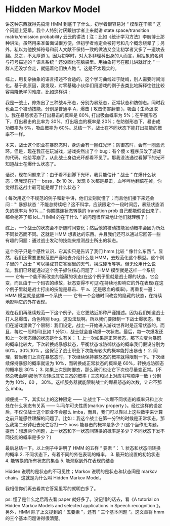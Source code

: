 # Hidden Markov Model

讲这种东西就得先搞清 HMM 到底干了什么，初学者很容易对 “ 模型在干嘛 ” 这个问题上犯晕。我个人特别讨厌跟初学者上来就讲 state space/transition matrix/emission probability 云云的讲法 ( 注：比如《统计学习方法》李航博士那种讲法。虽然用来准备面试很方便，但初学者肯定会被符号和几个概念绕晕了；另外，私以为他换掉符号和前人文献不保持一致的做法又会让初学者又多了一道坎去翻。总之，不太厚道 )。因为初学时，对大多非理科出身的人而言，用抽象的名词与符号描述的 “ 语言系统 ” 还没固化在脑袋里。用抽象符号在那儿讲就好比 “ 一群人还没学会走，就逼着他们快点跑 ”。这是不太现实的。

综上，用复杂抽象的语言描述不合适的，这个学习曲线过于陡峭，别人需要时间消化。基于此原因，我发现，对零基础小伙伴们用游戏的例子去类比地解释往往比较容易降低学习难度，比如这样讲 :

我是一战士，修炼出了三种战斗形态，分别为暴怒态，正常状态和防御态。同时我也会三个被动技能，分别是普通平 A，爆击 ( 攻击伤害翻倍 )，吸血 ( 生命汲取 )。我在暴怒状态下打出暴击的概率是 80%, 打出吸血概率为 5%；在平衡形态下，打出暴击的比率为 30%，打出吸血的概率是 20%；在防御形态下，暴击成功概率为 5%，吸血概率为 60%。总结一下，战士在不同状态下能打出技能的概率不一样。

本来，战士这个职业在暴怒态时，身边会有一圈红光环；防御态时，会有一圈蓝光环。但是，现在我正在玩游戏，游戏突然出了个 bug：有个傻 x 程序员改了游戏的代码，他给写崩了，从此战士身边光环都看不见了。那我没法通过看脚下的光环知道战士在爆什么状态了。

话说，现在问题来了：由于看不到脚下光环，我只能估计 “ 战士 ” 在爆什么状态；但我现在打一 boss，砍 10 次，发现 8 次都是暴击，血哗哗地翻倍在掉，你觉得我这战士最可能是爆了什么状态？

( 每次用这个不规范的例子和新手讲，他们立刻就懂了；而且他们接下来还会问："’ 暴怒状态 ’ 不能总持续吧？这不科学，应该限定个一段时间后，暴怒状态消失的概率为 50%...." 你瞧瞧连状态转换的 transition prob 自己都能假设出来了，都会抢答了都 lol...“HMM 的在干什么 ” 的问题很容易地让他们就理解了 )

综上，一个战士的状态会不断随时间变化；然后他的被动技能发动概率会因为所处不同状态而不同。这就是 HMM 想表达的东西。并且我们还可以通过它回答一些有趣的问题：通过战士发动的技能来推测战士所出的状态。

这个例子只是个感性认识，它其实只是告诉了我们 hmm 比较 “ 像什么东西 ”。显然，我们还需要更规范更严谨地去介绍什么是 HMM，去规范化这个模型。这个例子里的 “ 战士 ” 可以换成其它答案里的天气，换成硬币等等。但无论用什么说法，我们已经能通过这个例子抓住核心问题了：HMM 模型就是这样一个系统 —— 它有一个能不断改变的隐藏的状态(在这个例子里就是战士爆的状态。它会变，而且由于一个码农的缘故，状态变得不可见)在持续地影响它的外在表现(在这个例子里就是战士打出的技能是暴击、平 a、还是吸血的概率)。再重复一遍：HMM 模型就是这样一个系统 —— 它有一个会随时间改变的隐藏的状态，在持续地影响它的外在表现。

现在我们再继续规范一下这个例子，让它更贴近那种严谨描述。因为我们知道战士打人总爆击，角色特别 bug，这没法玩啊。所以我们要限制一下战士爆状态。我们在游戏里做了个限制：我们设定，战士一开始进入游戏世界时是正常状态的。而且，每过一段时间(比如 1 分钟)，战士就会自动爆一次状态。最后，每一次爆发还和上一次状态爆的状态是什么有关： 1. 上一次如果是正常状态，那下次变为暴怒的概率比较大。下次转换成暴怒状态，平衡状态或防御状态的概率我们假设分别为 60%，30%,10% 。这保证了战士职业下次能有较大的概率能打出暴击！ 2. 同理，若当我们上次在暴怒态时，下次继续保持暴怒态的概率就得限制一下。下次继续保持暴怒的概率就设为 10%，而转换成正常状态的概率是 60%，转换成防御态的概率是 30%； 3. 如果上次是防御态，那么我们也让它下次也尽量变正常。(不然总吸血啊)那他下次转成其它三态的概率 ( 三态和以上对应书写顺序一致 ) 分别为为 10%，60 ， 30%。这样服务器就能限制战士的爆暴怒态的次数，让它不那么 imba。

顺便提一下，其实以上的这种限定 —— 让战士下一次爆不同状态的概率只和上次处在什么状态有关系 —— 叫马尔可夫性质(markov property )。经过这样的设定后，不仅仅战士这个职业不会那么 imba，而且，我们可以靠以上这些数字来计算之前只能感性理解的问题了。比如：我这个战士在第一分钟的时候是正常状态，那么我第二分钟赶去死亡谷打一个 boss 能暴击的概率是多少？(这个当作思考题，提示：想想两个问题，上一状态和下一状态间转换的概率是多少？不同状态下发不同技能的概率是多少？)

最后总结一下。以上例子中讲明了 HMM 的五样 “ 要素 ”： 1. 状态和状态间转换的概率 2. 不同状态下，有着不同的外在表现的概率。 3. 最开始设置的初始状态 4. 能转换的所有状态的集合 5. 能观察到外在表现的结合

Hidden 说明的是状态的不可见性；Markov 说明的是状态和状态间是 markov chain。这就是为什么叫 Hidden Markov Model。

我相信你们再去看其它答案里写的就明白多了。

ps: 懂了是什么之后再去看 paper 就好多了。没记错的话去，看《A tutorial on Hidden Markov Models and selected applications in Speech recognition 》。另外，HMM 除了上文提到的 “ 五要素 ”，还有 “ 三个基本问题 ”。这文章将 hmm 的三个基本问题讲得很清楚。

